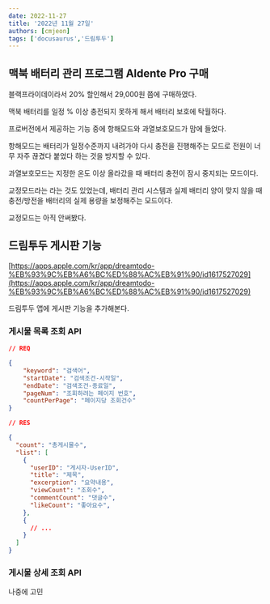 ```yaml
---
date: 2022-11-27
title: '2022년 11월 27일'
authors: [cmjeon]
tags: ['docusaurus','드림투두']
---
```


## 맥북 배터리 관리 프로그램 Aldente Pro 구매

블랙프라이데이라서 20% 할인해서 29,000원 쯤에 구매하였다.

맥북 배터리를 일정 % 이상 충전되지 못하게 해서 배터리 보호에 탁월하다.

프로버전에서 제공하는 기능 중에 항해모드와 과열보호모드가 맘에 들었다.

<!--truncate-->

항해모드는 배터리가 일정수준까지 내려가야 다시 충전을 진행해주는 모드로 전원이 너무 자주 끊겼다 붙었다 하는 것을 방지할 수 있다.

과열보호모드는 지정한 온도 이상 올라갔을 때 배터리 충전이 잠시 중지되는 모드이다.

교정모드라는 라는 것도 있었는데, 배터리 관리 시스템과 실제 배터리 양이 맞지 않을 때 충전/방전을 배터리의 실제 용량을 보정해주는 모드이다.

교정모드는 아직 안써봤다.

## 드림투두 게시판 기능

[https://apps.apple.com/kr/app/dreamtodo-%EB%93%9C%EB%A6%BC%ED%88%AC%EB%91%90/id1617527029](https://apps.apple.com/kr/app/dreamtodo-%EB%93%9C%EB%A6%BC%ED%88%AC%EB%91%90/id1617527029)

드림투두 앱에 게시판 기능을 추가해본다.

### 게시물 목록 조회 API

```JSON 
// REQ

{
    "keyword": "검색어",
    "startDate": "검색조건-시작일",
    "endDate": "검색조건-종료일",
    "pageNum": "조회하려는 페이지 번호",
    "countPerPage": "페이지당 조회건수"
}
```

```JSON
// RES

{
  "count": "총게시물수",
  "list": [
    {
      "userID": "게시자-UserID",
      "title": "제목",
      "excerption": "요약내용",
      "viewCount": "조회수",
      "commentCount": "댓글수",
      "likeCount": "좋아요수",
    },
    {
      // ...
    }
  ]
}
```

### 게시물 상세 조회 API

나중에 고민